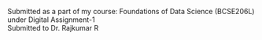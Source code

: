 Submitted as a part of my course: Foundations of Data Science (BCSE206L) under Digital Assignment-1 </br>
Submitted to Dr. Rajkumar R
